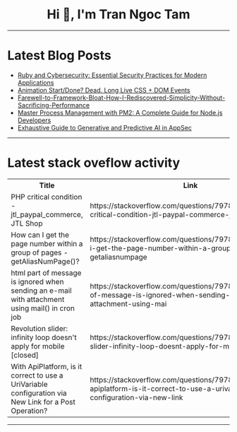 <h1 align="center">Hi 👋, I'm Tran Ngoc Tam</h1>

---

# Latest Blog Posts 
<!-- BLOG-POST-LIST:START -->
- [Ruby and Cybersecurity: Essential Security Practices for Modern Applications](https://dev.to/daviducolo/ruby-and-cybersecurity-essential-security-practices-for-modern-applications-4166)
- [Animation Start/Done? Dead. Long Live CSS + DOM Events](https://dev.to/brianmtreese/animation-startdone-dead-long-live-css-dom-events-47hj)
- [Farewell-to-Framework-Bloat-How-I-Rediscovered-Simplicity-Without-Sacrificing-Performance](https://dev.to/member_f8c307c5/farewell-to-framework-bloat-how-i-rediscovered-simplicity-without-sacrificing-performance-4oah)
- [Master Process Management with PM2: A Complete Guide for Node.js Developers](https://dev.to/satyam_gupta_0d1ff2152dcc/master-process-management-with-pm2-a-complete-guide-for-nodejs-developers-20l7)
- [Exhaustive Guide to Generative and Predictive AI in AppSec](https://dev.to/lynxfelony1/exhaustive-guide-to-generative-and-predictive-ai-in-appsec-7li)
<!-- BLOG-POST-LIST:END -->

---

# Latest stack oveflow activity
<table>
  <tr><th>Title</th><th>Link</th></tr>
  <!-- STACKOVERFLOW:START --><tr><td>PHP critical condition - jtl_paypal_commerce, JTL Shop</td><td>https://stackoverflow.com/questions/79781431/php-critical-condition-jtl-paypal-commerce-jtl-shop</td></tr><tr><td>How can I get the page number within a group of pages - getAliasNumPage&lpar;&rpar;?</td><td>https://stackoverflow.com/questions/79781426/how-can-i-get-the-page-number-within-a-group-of-pages-getaliasnumpage</td></tr><tr><td>html part of message is ignored when sending an e-mail with attachment using mail&lpar;&rpar; in cron job</td><td>https://stackoverflow.com/questions/79781374/html-part-of-message-is-ignored-when-sending-an-e-mail-with-attachment-using-mai</td></tr><tr><td>Revolution slider: infinity loop doesn&#39;t apply for mobile [closed]</td><td>https://stackoverflow.com/questions/79781143/revolution-slider-infinity-loop-doesnt-apply-for-mobile</td></tr><tr><td>With ApiPlatform, is it correct to use a UriVariable configuration via New Link for a Post Operation?</td><td>https://stackoverflow.com/questions/79781053/with-apiplatform-is-it-correct-to-use-a-urivariable-configuration-via-new-link</td></tr><!-- STACKOVERFLOW:END -->
</table>

---


